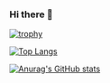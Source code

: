 ### Hi there 👋

[![trophy](https://github-profile-trophy.vercel.app/?username=randidev&row=1&title=Commits)](https://github.com/ryo-ma/github-profile-trophy)

[![Top Langs](https://github-readme-stats.vercel.app/api/top-langs/?username=randidev&layout=compact)](https://github.com/anuraghazra/github-readme-stats)

[![Anurag's GitHub stats](https://github-readme-stats.vercel.app/api?username=randidev)](https://github.com/anuraghazra/github-readme-stats)
